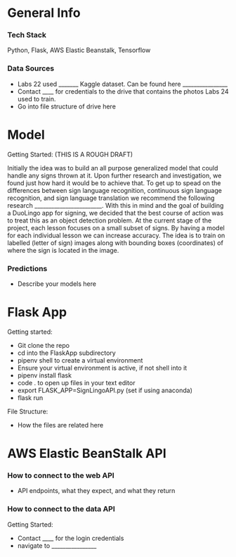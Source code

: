# General Info

### Tech Stack

Python, Flask, AWS Elastic Beanstalk, Tensorflow

### Data Sources

- Labs 22 used _______ Kaggle dataset. Can be found here ________________
- Contact ____ for credentials to the drive that contains the photos Labs 24 used to train.
- Go into file structure of drive here

# Model

Getting Started:
(THIS IS A ROUGH DRAFT)

Initially the idea was to build an all purpose generalized model that could handle any signs thrown at it. Upon further research and investigation, we found just how hard it would be to achieve that. To get up to spead on the differences between sign language recognition, continuous sign language recognition, and sign language translation we recommend the following research ________________________. With this in mind and the goal of building a DuoLingo app for signing, we decided that the best course of action was to treat this as an object detection problem. At the current stage of the project, each lesson focuses on a small subset of signs. By having a model for each individual lesson we can increase accuracy. The idea is to train on labelled (letter of sign) images along with bounding boxes (coordinates) of where the sign is located in the image.

### Predictions

- Describe your models here

# Flask App

Getting started:

- Git clone the repo
- cd into the FlaskApp subdirectory
- pipenv shell to create a virtual environment
- Ensure your virtual environment is active, if not shell into it
- pipenv install flask
- code . to open up files in your text editor
- export FLASK_APP=SignLingoAPI.py (set if using anaconda)
- flask run

File Structure:

- How the files are related here

# AWS Elastic BeanStalk API

### How to connect to the web API

- API endpoints, what they expect, and what they return

### How to connect to the data API

Getting Started:

- Contact ____ for the login credentials
- navigate to ________________
